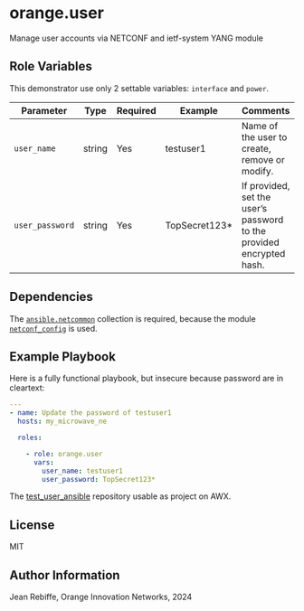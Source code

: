 # orange.user

Manage user accounts via NETCONF and ietf-system YANG module

Role Variables
--------------

This demonstrator use only 2 settable variables: `interface` and `power`.

| Parameter       | Type   | Required | Example       | Comments                                                             |
|-----------------|--------|----------|---------------|----------------------------------------------------------------------|
| `user_name`     | string | Yes      | testuser1     | Name of the user to create, remove or modify.                        |
| `user_password` | string | Yes      | TopSecret123* | If provided, set the user’s password to the provided encrypted hash. |


Dependencies
------------

The [`ansible.netcommon`](https://galaxy.ansible.com/ui/repo/published/ansible/netcommon/)
collection is required, because the module
[`netconf_config`](https://docs.ansible.com/ansible/latest/collections/ansible/netcommon/netconf_config_module.html)
is used.

Example Playbook
----------------

Here is a fully functional playbook, but insecure because password are in cleartext:

```yaml
---
- name: Update the password of testuser1
  hosts: my_microwave_ne

  roles:

    - role: orange.user
      vars:
        user_name: testuser1
        user_password: TopSecret123*
```

The [test_user_ansible](https://github.com/jrebiffe/test_user_ansible) repository
usable as project on AWX.

License
-------

MIT

Author Information
------------------

Jean Rebiffe, Orange Innovation Networks, 2024